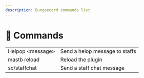 ```yaml
---
description: Bungeecord commands list
---
```


# 🧭 Commands

|                   |                                |
| ----------------- | ------------------------------ |
| Helpop \<message> | Send a helop message to staffs |
| mastb reload      | Reload the plugin              |
| sc/staffchat      | Send a staff chat message      |
